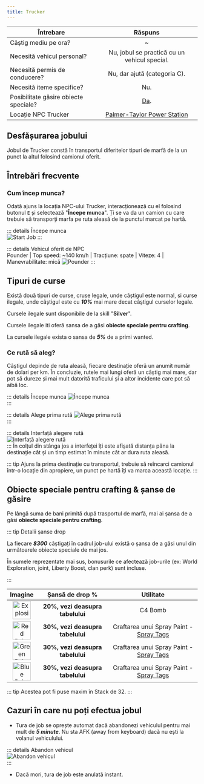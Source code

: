 ```yaml
---
title: Trucker
---
```


| Întrebare   | Răspuns |
| ----------- | :-----------: |
| Câștig mediu pe ora? | ~<Dinero :amount='1750' /> |
| Necesită vehicul personal? | Nu, jobul se practică cu un vehicul special. |
| Necesită permis de conducere? | Nu, dar ajută (categoria C). |
| Necesită iteme specifice? | Nu. |
| Posibilitate găsire obiecte speciale? | [Da](#obiecte-speciale-pentru-crafting-sanse-de-gasire). |
| Locație NPC Trucker | [Palmer-Taylor Power Station](https://i.imgur.com/tOFQmL1.png)  |

## Desfășurarea jobului  

Jobul de Trucker constă în transportul diferitelor tipuri de marfă de la un punct la altul folosind camionul oferit.

## Întrebări frecvente

### Cum încep munca?

Odată ajuns la locația NPC-ului Trucker, interacționează cu el folosind butonul `E` și selectează "**Începe munca**". Ți se va da un camion cu care trebuie să transporți marfa pe ruta aleasă de la punctul marcat pe hartă.


::: details Începe munca  
  <Image src="https://i.imgur.com/9Is6xNE.gif" alt="Start Job" />
:::  

::: details Vehicul oferit de NPC  
  Pounder | Top speed: ~140 km/h | Tracțiune: spate | Viteze: 4 | Manevrabilitate: mică 
  <Image src="https://i.imgur.com/pri7tvS.png" alt="Pounder" />
::: 

## Tipuri de curse

Există două tipuri de curse, cruse legale, unde câștigul este normal, si curse ilegale, unde câștigul este cu _**10%**_ mai mare decat câștigul curselor legale.

Cursele ilegale sunt disponibile de la skill "**Silver**".

Cursele ilegale iti oferă sansa de a găsi **obiecte speciale pentru crafting**.

La cursele ilegale exista o sansa de _**5%**_ de a primi wanted.


### Ce rută să aleg?  

Câștigul depinde de ruta aleasă, fiecare destinație oferă un anumit număr de dolari per km. În concluzie, rutele mai lungi oferă un câștig mai mare, dar pot să dureze și mai mult datorită traficului și a altor incidente care pot să aibă loc.

::: details Începe munca
  <Image src="https://i.imgur.com/9Is6xNE.gif" alt="Începe munca" />  
:::

::: details Alege prima rută
  <Image src="https://i.imgur.com/ue5uyfE.gif" alt="Alege prima rută" />  
:::  

::: details Interfață alegere rută  
  <Image src="https://i.imgur.com/MP8x2we.png" alt="Interfață alegere rută" />  
:::
În colțul din stânga jos a interfeței îți este afișată distanța pâna la destinație cât și un timp estimat în minute cât ar dura ruta aleasă.

::: tip
Ajuns la prima destinație cu transportul, trebuie să reîncarci camionul într-o locație din apropiere, un punct pe hartă îți va marca această locație.
:::

## Obiecte speciale pentru crafting & șanse de găsire

Pe lângă suma de bani primită după trasportul de marfă, mai ai șansa de a găsi **obiecte speciale pentru crafting**.

::: tip Detalii șanse drop  

La fiecare _**$300**_ câștigați în cadrul job-ului există o șansa de a găsi unul din următoarele obiecte speciale de mai jos.

În sumele reprezentate mai sus, bonusurile ce afectează job-urile (ex: World Exploration, joint, Liberty Boost, clan perk) sunt incluse.

:::  

| **Imagine** | **Șansă de drop %** | **Utilitate**
| :-----------: | :-----------: | :-----------: |
| <Image src="https://i.imgur.com/BijpevO.png" alt="Explosive" width="48" label="Explosive" /> | **20%, vezi deasupra tabelului**  | C4 Bomb |
| <Image src="https://i.imgur.com/gssj0CY.png" alt="Red Paint" width="48" label="Red Paint" /> | **30%, vezi deasupra tabelului**  | Craftarea unui Spray Paint - [Spray Tags](/clans/spray-wars/spray-tags) |
| <Image src="https://i.imgur.com/ShRER66.png" alt="Green Paint" width="48" label="Green Paint" /> | **30%, vezi deasupra tabelului**  | Craftarea unui Spray Paint - [Spray Tags](/clans/spray-wars/spray-tags) |
| <Image src="https://i.imgur.com/aK3hk4R.png" alt="Blue Paint" width="48" label="Blue Paint" /> | **30%, vezi deasupra tabelului**  | Craftarea unui Spray Paint - [Spray Tags](/clans/spray-wars/spray-tags) |

::: tip Acestea pot fi puse maxim în Stack de 32.
:::

## Cazuri în care nu poți efectua jobul  
 
- Tura de job se oprește automat dacă abandonezi vehiculul pentru mai mult de _**5 minute**_. Nu sta AFK (away from keyboard) dacă nu ești la volanul vehiculului.

::: details Abandon vehicul  
 <Image src="https://i.imgur.com/Eo5lgj9.png" alt="Abandon vehicul" />  
:::  

- Dacă mori, tura de job este anulată instant.
